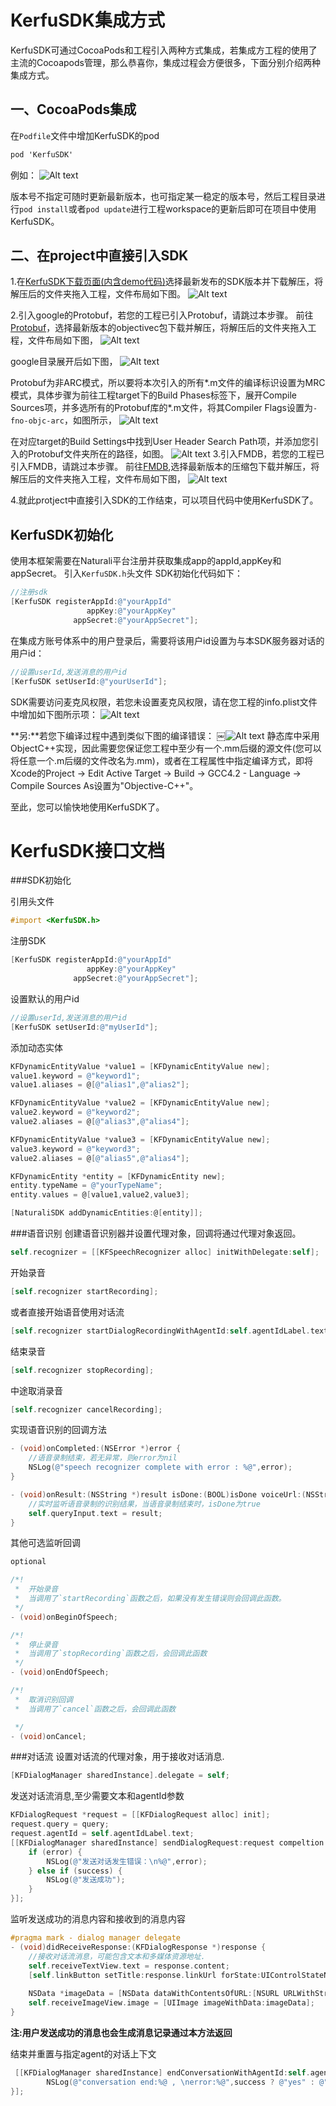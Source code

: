 # KerfuSDK集成方式

KerfuSDK可通过CocoaPods和工程引入两种方式集成，若集成方工程的使用了主流的Cocoapods管理，那么恭喜你，集成过程会方便很多，下面分别介绍两种集成方式。

## 一、CocoaPods集成

在`Podfile`文件中增加KerfuSDK的pod

```objectivec
pod 'KerfuSDK'
```

例如：
![Alt text](../1545796673767.png)

版本号不指定可随时更新最新版本，也可指定某一稳定的版本号，然后工程目录进行`pod install`或者`pod update`进行工程workspace的更新后即可在项目中使用KerfuSDK。

## 二、在project中直接引入SDK

1.在[KerfuSDK下载页面(内含demo代码)](https://github.com/duihualiu/kerfu.ios.demo/releases )选择最新发布的SDK版本并下载解压，将解压后的文件夹拖入工程，文件布局如下图。
![Alt text](../1545804782619.png)

2.引入google的Protobuf，若您的工程已引入Protobuf，请跳过本步骤。
前往[Protobuf](https://github.com/protocolbuffers/protobuf/releases)，选择最新版本的objectivec包下载并解压，将解压后的文件夹拖入工程，文件布局如下图，
![Alt text](../1545805353074.png)

google目录展开后如下图，
![Alt text](../1545805390063.png)

Protobuf为非ARC模式，所以要将本次引入的所有\*.m文件的编译标识设置为MRC模式，具体步骤为前往工程target下的Build Phases标签下，展开Compile Sources项，并多选所有的Protobuf库的\*.m文件，将其Compiler Flags设置为`-fno-objc-arc`，如图所示，
![Alt text](../1545805888160.png)

在对应target的Build Settings中找到User Header Search Path项，并添加您引入的Protobuf文件夹所在的路径，如图。
![Alt text](../1545806147103.png)
3.引入FMDB，若您的工程已引入FMDB，请跳过本步骤。
前往[FMDB](https://github.com/ccgus/fmdb/releases),选择最新版本的压缩包下载并解压，将解压后的文件夹拖入工程，文件布局如下图，
![Alt text](../1545806519306.png)

4.就此protject中直接引入SDK的工作结束，可以项目代码中使用KerfuSDK了。

## KerfuSDK初始化

使用本框架需要在Naturali平台注册并获取集成app的appId,appKey和appSecret。
引入`KerfuSDK.h`头文件
SDK初始化代码如下：

```objectivec
//注册sdk
[KerfuSDK registerAppId:@"yourAppId"
                 appKey:@"yourAppKey"
              appSecret:@"yourAppSecret"];
```

在集成方账号体系中的用户登录后，需要将该用户id设置为与本SDK服务器对话的用户id：

```objectivec
//设置userId,发送消息的用户id
[KerfuSDK setUserId:@"yourUserId"];
```

SDK需要访问麦克风权限，若您未设置麦克风权限，请在您工程的info.plist文件中增加如下图所示项：
![Alt text](/Users/wuyao/Desktop/Workspace/dhl-wiki/_book/1545809913937.png)

**另:**若您下编译过程中遇到类似下图的编译错误：
￼![Alt text](/Users/wuyao/Desktop/Workspace/dhl-wiki/_book/1545807303164.png)
静态库中采用ObjectC++实现，因此需要您保证您工程中至少有一个.mm后缀的源文件(您可以将任意一个.m后缀的文件改名为.mm)，或者在工程属性中指定编译方式，即将Xcode的Project -> Edit Active Target -> Build -> GCC4.2 - Language -> Compile Sources As设置为"Objective-C++"。

至此，您可以愉快地使用KerfuSDK了。

# KerfuSDK接口文档

###SDK初始化

引用头文件

```objectivec
#import <KerfuSDK.h>
```
注册SDK

```objectivec
[KerfuSDK registerAppId:@"yourAppId"
                 appKey:@"yourAppKey"
              appSecret:@"yourAppSecret"];
```

设置默认的用户id

```objectivec
//设置userId,发送消息的用户id
[KerfuSDK setUserId:@"myUserId"];
```
添加动态实体

```objectivec
KFDynamicEntityValue *value1 = [KFDynamicEntityValue new];
value1.keyword = @"keyword1";
value1.aliases = @[@"alias1",@"alias2"];

KFDynamicEntityValue *value2 = [KFDynamicEntityValue new];
value2.keyword = @"keyword2";
value2.aliases = @[@"alias3",@"alias4"];

KFDynamicEntityValue *value3 = [KFDynamicEntityValue new];
value3.keyword = @"keyword3";
value2.aliases = @[@"alias5",@"alias4"];

KFDynamicEntity *entity = [KFDynamicEntity new];
entity.typeName = @"yourTypeName";
entity.values = @[value1,value2,value3];

[NaturaliSDK addDynamicEntities:@[entity]];
```
###语音识别
创建语音识别器并设置代理对象，回调将通过代理对象返回。

```objectivec
self.recognizer = [[KFSpeechRecognizer alloc] initWithDelegate:self];
```
开始录音

```objectivec
[self.recognizer startRecording];
```
或者直接开始语音使用对话流

```objectivec
[self.recognizer startDialogRecordingWithAgentId:self.agentIdLabel.text];
```
结束录音

```objectivec
[self.recognizer stopRecording];
```
中途取消录音

```objectivec
[self.recognizer cancelRecording];
```
实现语音识别的回调方法

```objectivec
- (void)onCompleted:(NSError *)error {
    //语音录制结束，若无异常，则error为nil
    NSLog(@"speech recognizer complete with error : %@",error);
}

- (void)onResult:(NSString *)result isDone:(BOOL)isDone voiceUrl:(NSString *)voiceUrl {
    //实时监听语音录制的识别结果，当语音录制结束时，isDone为true
    self.queryInput.text = result;
}
```
其他可选监听回调

```objectivec
optional

/*!
 *  开始录音
 *  当调用了`startRecording`函数之后，如果没有发生错误则会回调此函数。
 */
- (void)onBeginOfSpeech;

/*!
 *  停止录音
 *  当调用了`stopRecording`函数之后，会回调此函数
 */
- (void)onEndOfSpeech;

/*!
 *  取消识别回调
 *  当调用了`cancel`函数之后，会回调此函数

 */
- (void)onCancel;
```
###对话流
设置对话流的代理对象，用于接收对话消息.

```objectivec
[KFDialogManager sharedInstance].delegate = self;
```
发送对话流消息,至少需要文本和agentId参数

```objectivec
KFDialogRequest *request = [[KFDialogRequest alloc] init];
request.query = query;
request.agentId = self.agentIdLabel.text;
[[KFDialogManager sharedInstance] sendDialogRequest:request compeltion:^(BOOL success, NSError *error, NSString *reqId) {
    if (error) {
        NSLog(@"发送对话发生错误：\n%@",error);
    } else if (success) {
        NSLog(@"发送成功");
    }
}];
```
监听发送成功的消息内容和接收到的消息内容

```objectivec
#pragma mark - dialog manager delegate
- (void)didReceiveResponse:(KFDialogResponse *)response {
    //接收对话流消息，可能包含文本和多媒体资源地址.
    self.receiveTextView.text = response.content;
    [self.linkButton setTitle:response.linkUrl forState:UIControlStateNormal];
    
    NSData *imageData = [NSData dataWithContentsOfURL:[NSURL URLWithString:response.imageUrl]];
    self.receiveImageView.image = [UIImage imageWithData:imageData];
}
```
**注:用户发送成功的消息也会生成消息记录通过本方法返回**

结束并重置与指定agent的对话上下文

```objectivec
 [[KFDialogManager sharedInstance] endConversationWithAgentId:self.agentIdLabel.text compeltion:^(BOOL success, NSError *error, NSString *requestId) {
        NSLog(@"conversation end:%@ , \nerror:%@",success ? @"yes" : @"no", error);
}];
```